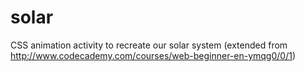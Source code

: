 solar
=====

CSS animation activity to recreate our solar system (extended from http://www.codecademy.com/courses/web-beginner-en-ymqg0/0/1)
